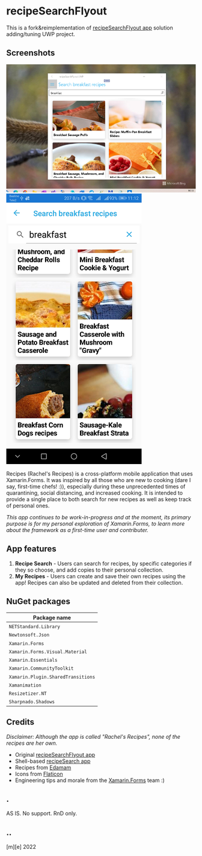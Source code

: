 # recipeSearchFlyout

This is a fork&reimplementation of [recipeSearchFlyout app](https://github.com/rachelkang/recipeSearchFlyout/) solution adding/tuning UWP project.

## Screenshots

![Windows 10 Desktop](Images/shot1.png)
![Android](Images/shot2.png)

Recipes (Rachel's Recipes) is a cross-platform mobile application that uses Xamarin.Forms. 
It was inspired by all those who are new to cooking (dare I say, first-time chefs! :)), 
especially during these unprecedented times of quarantining, social distancing, and increased cooking. 
It is intended to provide a single place to both search for new recipes as well 
as keep track of personal ones.

_This app continues to be work-in-progress and at the moment, its primary purpose is for my personal exploration of Xamarin.Forms, to learn more about the framework as a first-time user and contributer._

## App features

1. **Recipe Search** - Users can search for recipes, by specific categories if they so choose, and add copies to their personal collection.
2. **My Recipes** - Users can create and save their own recipes using the app! Recipes can also be updated and deleted from their collection.


## NuGet packages

|Package name|
|--------------------------------------------------------|
|`NETStandard.Library`|
|`Newtonsoft.Json` |
|`Xamarin.Forms`|
|`Xamarin.Forms.Visual.Material`|
|`Xamarin.Essentials`|
|`Xamarin.CommunityToolkit`|
|`Xamarin.Plugin.SharedTransitions`|
|`Xamanimation`|
|`Resizetizer.NT`|
|`Sharpnado.Shadows`|

## Credits
_Disclaimer: Although the app is called "Rachel's Recipes", none of the recipes are her own._
* Original [recipeSearchFlyout app](https://github.com/rachelkang/recipeSearchFlyout/)
* Shell-based [recipeSearch app](https://github.com/rachelkang/recipeSearch/)
* Recipes from [Edamam](https://developer.edamam.com/) 
* Icons from [Flaticon](https://www.flaticon.com/)
* Engineering tips and morale from the [Xamarin.Forms](https://github.com/xamarin/Xamarin.Forms) team :)


## .

AS IS. No support. RnD only. 
 
## ..

[m][e] 2022
